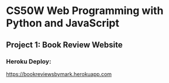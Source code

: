 # CS50W Web Programming with Python and JavaScript

## Project 1: Book Review Website

### Heroku Deploy:
https://bookreviewsbymark.herokuapp.com


